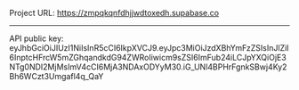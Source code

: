 Project URL: https://zmpqkqnfdhjjwdtoxedh.supabase.co

---------------------------------------------------------------------------------------------------------

API public key: eyJhbGciOiJIUzI1NiIsInR5cCI6IkpXVCJ9.eyJpc3MiOiJzdXBhYmFzZSIsInJlZiI6InptcHFrcW5mZGhqandkdG94ZWRoIiwicm9sZSI6ImFub24iLCJpYXQiOjE3NTg0NDI2MjMsImV4cCI6MjA3NDAxODYyM30.iG_UNl4BPHrFgnkSBwj4Ky2Bh6WCzt3Umgafl4q_QaY